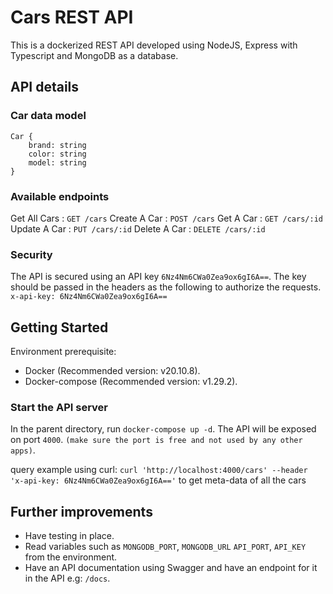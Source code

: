 # Cars REST API
This is a dockerized REST API developed using NodeJS, Express with Typescript and MongoDB as a database.

## API details
### Car data model
```
Car {
	brand: string
	color: string
	model: string
}
```
### Available endpoints
Get All Cars : `GET /cars`
Create A Car : `POST /cars`
Get A Car : `GET /cars/:id`
Update A Car : `PUT /cars/:id`
Delete A Car : `DELETE /cars/:id`

### Security
The API is secured using an API key `6Nz4Nm6CWa0Zea9ox6gI6A==`. The key should be passed in the headers as the following to authorize the requests.
`x-api-key: 6Nz4Nm6CWa0Zea9ox6gI6A==`

## Getting Started
Environment prerequisite:
- Docker (Recommended version: v20.10.8).
- Docker-compose (Recommended version: v1.29.2).

### Start the API server
In the parent directory, run `docker-compose up -d`.
The API will be exposed on port `4000`. `(make sure the port is free and not used by any other apps)`.

query example using curl: `curl 'http://localhost:4000/cars' --header 'x-api-key: 6Nz4Nm6CWa0Zea9ox6gI6A=='` to get meta-data of all the cars

## Further improvements
- Have testing in place.
- Read variables such as `MONGODB_PORT`, `MONGODB_URL` `API_PORT`, `API_KEY` from the environment.
- Have an API documentation using Swagger and have an endpoint for it in the API e.g: `/docs`.
